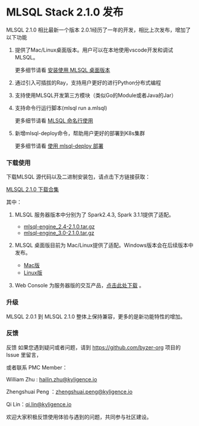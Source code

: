 # MLSQL Stack 2.1.0 发布

MLSQL 2.1.0 相比最新一个版本 2.0.1经历了一年的开发，相比上次发布，增加了以下功能

1. 提供了Mac/Linux桌面版本。用户可以在本地使用vscode开发和调试MLSQL。

   更多细节请看 [安装使用 MLSQL 桌面版本](https://mlsql-docs.kyligence.io/latest/zh-hans/howtouse/mlsql_desktop_install.html)

2. 通过引入可插拔的Ray，支持用户更好的进行Python分布式编程

3. 支持使用MLSQL开发第三方模块（类似Go的Module或者Java的Jar）

4. 支持命令行运行脚本(mlsql run a.mlsql)

   更多细节请看 [MLSQL 命名行使用](https://mlsql-docs.kyligence.io/latest/zh-hans/howtouse/mlsql_lang_cli.html)

5. 新增mlsql-deploy命令，帮助用户更好的部署到K8s集群

   更多细节请看 [使用 mlsql-deploy 部署](https://mlsql-docs.kyligence.io/latest/zh-hans/howtouse/engine/prebuilt_image_k8s_deploy.html)

### 下载使用

下载MLSQL 源代码以及二进制安装包，请点击下方链接获取：

[MLSQL 2.1.0 下载合集](https://mlsql-downloads.kyligence.io/2.1.0/)

其中：

1. MLSQL 服务器版本中分别为了 Spark2.4.3, Spark 3.1.1提供了适配。
   - [mlsql-engine_2.4-2.1.0.tar.gz](https://mlsql-downloads.kyligence.io/2.1.0/mlsql-engine_2.4-2.1.0.tar.gz)
   - [mlsql-engine_3.0-2.1.0.tar.gz](https://mlsql-downloads.kyligence.io/2.1.0/mlsql-engine_3.0-2.1.0.tar.gz)

2. MLSQL 桌面版目前为 Mac/Linux提供了适配。Windows版本会在后续版本中发布。
   - [Mac版](https://mlsql-downloads.kyligence.io/2.1.0/mlsql-app_2.4-2.1.0-darwin-amd64.tar.gz)
   - [Linux版](https://mlsql-downloads.kyligence.io/2.1.0/mlsql-app_2.4-2.1.0-linux-amd64.tar.gz)


3. Web Console 为服务器版的交互产品，[点击此处下载](https://mlsql-downloads.kyligence.io/2.1.0/mlsql-console-2.1.0.tar.gz) 。

### 升级

MLSQL 2.0.1 到 MLSQL 2.1.0 整体上保持兼容，更多的是新功能特性的增加。

### 反馈

反馈
如果您遇到疑问或者问题，请到 https://github.com/byzer-org 项目的 Issue 里留言，

或者联系 PMC Member：

William Zhu : hailin.zhu@kyligence.io

Zhengshuai Peng ：zhengshuai.peng@kyligence.io

Qi Lin：qi.lin@kyligence.io

欢迎大家积极反馈使用体验与遇到的问题，共同参与社区建设。